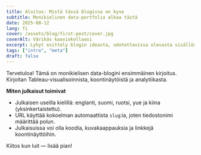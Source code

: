 ```yaml
---
title: Aloitus: Mistä tässä blogissa on kyse
subtitle: Monikielinen data-portfolio alkaa tästä
date: 2025-08-12
lang: fi
cover: /assets/blog/first-post/cover.jpg
coverAlt: Värikäs kaaviokollaasi
excerpt: Lyhyt esittely blogin ideasta, odotettavissa olevasta sisällöstä ja kieliversioista.
tags: ["intro", "meta"]
draft: false
---
```


Tervetuloa! Tämä on monikielisen data-blogini ensimmäinen kirjoitus.  
Kirjoitan Tableau-visualisoinnista, koontinäytöistä ja analytiikasta.

**Miten julkaisut toimivat**
- Julkaisen useilla kielillä: englanti, suomi, ruotsi, yue ja kiina (yksinkertaistettu).
- URL käyttää kokoelman automaattista `slug`:ia, joten tiedostonimi määrittää polun.
- Julkaisuissa voi olla koodia, kuvakaappauksia ja linkkejä koontinäyttöihin.

Kiitos kun luit — lisää pian!
